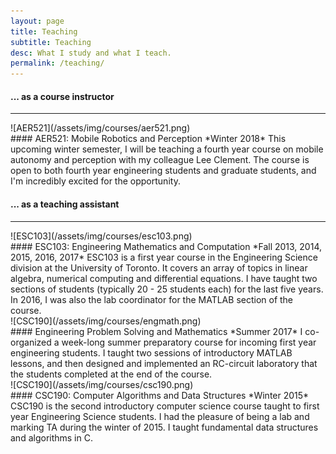 ```yaml
---
layout: page
title: Teaching
subtitle: Teaching
desc: What I study and what I teach.
permalink: /teaching/
---
```


<div class="pretty-links">

#### ... as a course instructor
---
<div class="grid">
<div class="unit one-third teaching_img">
![AER521](/assets/img/courses/aer521.png)
</div>
<div class="unit two-thirds">
#### AER521: Mobile Robotics and Perception
*Winter 2018*   
This upcoming winter semester, I will be teaching a fourth year course on mobile autonomy and perception with my colleague Lee Clement. The course is open to both fourth year engineering students and graduate students, and I'm incredibly excited for the opportunity.
</div>
</div>

#### ... as a teaching assistant
---
<div class="grid">
<div class="unit one-third teaching_img">
![ESC103](/assets/img/courses/esc103.png)
</div>
<div class="unit two-thirds">
#### ESC103: Engineering Mathematics and Computation  
*Fall 2013, 2014, 2015, 2016, 2017*  
ESC103 is a first year course in the Engineering Science division at the University of Toronto. It covers an array of topics in linear algebra, numerical computing and differential equations. I have taught two sections of students (typically 20 - 25 students each) for the last five years. In 2016, I was also the lab coordinator for the MATLAB section of the course.
</div>
</div>

<div class="grid">
<div class="unit one-third teaching_img">
![CSC190](/assets/img/courses/engmath.png)
</div>
<div class="unit two-thirds">
#### Engineering Problem Solving and Mathematics
*Summer 2017*   
I co-organized a week-long summer preparatory course for incoming first year engineering students. I taught two sessions of introductory MATLAB lessons, and then designed and implemented an RC-circuit laboratory that the students completed at the end of the course.
</div>
</div>

<div class="grid">
<div class="unit one-third teaching_img">
![CSC190](/assets/img/courses/csc190.png)
</div>
<div class="unit two-thirds">
#### CSC190: Computer Algorithms and Data Structures  
*Winter 2015*   
CSC190 is the second introductory computer science course taught to first year Engineering Science students. I had the pleasure of being a lab and marking TA during the winter of 2015. I taught fundamental data structures and algorithms in C.
</div>
</div>

</div> <!-- pretty_links -->

